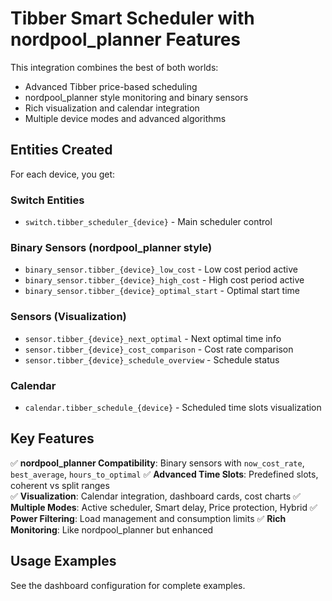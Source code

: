# Tibber Smart Scheduler with nordpool_planner Features

This integration combines the best of both worlds:
- Advanced Tibber price-based scheduling
- nordpool_planner style monitoring and binary sensors
- Rich visualization and calendar integration
- Multiple device modes and advanced algorithms

## Entities Created

For each device, you get:

### Switch Entities
- `switch.tibber_scheduler_{device}` - Main scheduler control

### Binary Sensors (nordpool_planner style)
- `binary_sensor.tibber_{device}_low_cost` - Low cost period active
- `binary_sensor.tibber_{device}_high_cost` - High cost period active  
- `binary_sensor.tibber_{device}_optimal_start` - Optimal start time

### Sensors (Visualization)
- `sensor.tibber_{device}_next_optimal` - Next optimal time info
- `sensor.tibber_{device}_cost_comparison` - Cost rate comparison
- `sensor.tibber_{device}_schedule_overview` - Schedule status

### Calendar
- `calendar.tibber_schedule_{device}` - Scheduled time slots visualization

## Key Features

✅ **nordpool_planner Compatibility**: Binary sensors with `now_cost_rate`, `best_average`, `hours_to_optimal`
✅ **Advanced Time Slots**: Predefined slots, coherent vs split ranges  
✅ **Visualization**: Calendar integration, dashboard cards, cost charts
✅ **Multiple Modes**: Active scheduler, Smart delay, Price protection, Hybrid
✅ **Power Filtering**: Load management and consumption limits
✅ **Rich Monitoring**: Like nordpool_planner but enhanced

## Usage Examples

See the dashboard configuration for complete examples.
